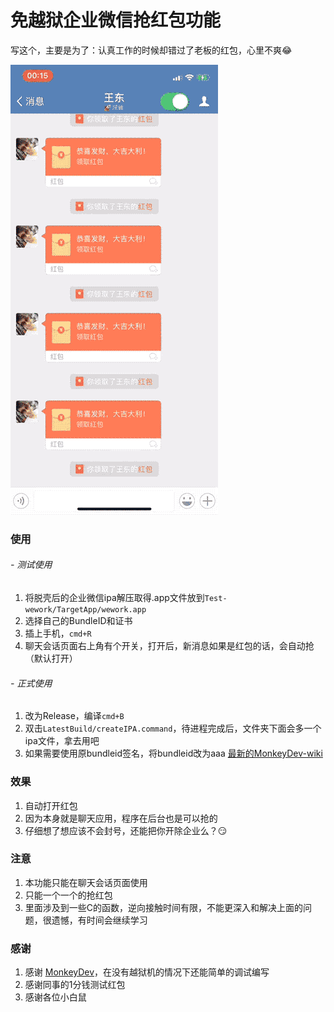 # 免越狱企业微信抢红包功能

写这个，主要是为了：认真工作的时候却错过了老板的红包，心里不爽😂

![wwk](./wework.gif)

### 使用

###### - 测试使用
1. 将脱壳后的企业微信ipa解压取得.app文件放到`Test-wework/TargetApp/wework.app`  
2. 选择自己的BundleID和证书  
3. 插上手机，`cmd+R`  
4. 聊天会话页面右上角有个开关，打开后，新消息如果是红包的话，会自动抢（默认打开）  

###### - 正式使用
1. 改为Release，编译`cmd+B`
2. 双击`LatestBuild/createIPA.command`，待进程完成后，文件夹下面会多一个ipa文件，拿去用吧
3. 如果需要使用原bundleid签名，将bundleid改为aaa [最新的MonkeyDev-wiki](https://github.com/AloneMonkey/MonkeyDev/wiki/%E6%9B%B4%E6%96%B0%E6%97%A5%E5%BF%97)

### 效果
1. 自动打开红包
2. 因为本身就是聊天应用，程序在后台也是可以抢的
3. 仔细想了想应该不会封号，还能把你开除企业么？😏

### 注意
1. 本功能只能在聊天会话页面使用
2. 只能一个一个的抢红包
3. 里面涉及到一些C的函数，逆向接触时间有限，不能更深入和解决上面的问题，很遗憾，有时间会继续学习

### 感谢
1. 感谢 [MonkeyDev](https://github.com/AloneMonkey/MonkeyDev)，在没有越狱机的情况下还能简单的调试编写
2. 感谢同事的1分钱测试红包
3. 感谢各位小白鼠
